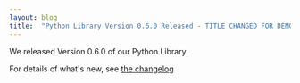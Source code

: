 ```yaml
---
layout: blog
title:  "Python Library Version 0.6.0 Released - TITLE CHANGED FOR DEMO"
---
```


We released Version 0.6.0 of our Python Library.

For details of what's new, see [the changelog](https://github.com/DataTig/DataTig/blob/main/CHANGELOG.md#060---2024-07-12)
